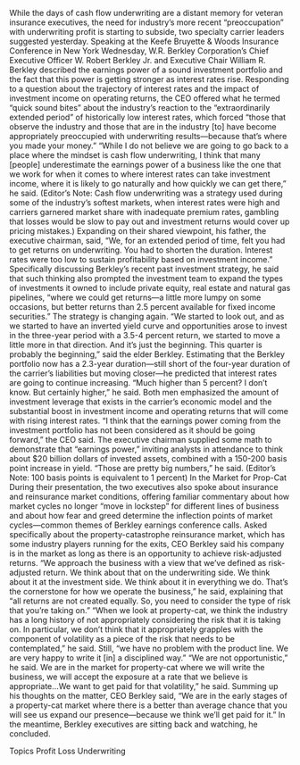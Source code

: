 While the days of cash flow underwriting are a distant memory for veteran insurance executives, the need for industry’s more recent “preoccupation” with underwriting profit is starting to subside, two specialty carrier leaders suggested yesterday.
Speaking at the Keefe Bruyette & Woods Insurance Conference in New York Wednesday, W.R. Berkley Corporation’s Chief Executive Officer W. Robert Berkley Jr. and Executive Chair William R. Berkley described the earnings power of a sound investment portfolio and the fact that this power is getting stronger as interest rates rise.
Responding to a question about the trajectory of interest rates and the impact of investment income on operating returns, the CEO offered what he termed “quick sound bites” about the industry’s reaction to the “extraordinarily extended period” of historically low interest rates, which forced “those that observe the industry and those that are in the industry [to] have become appropriately preoccupied with underwriting results—because that’s where you made your money.”
“While I do not believe we are going to go back to a place where the mindset is cash flow underwriting, I think that many [people] underestimate the earnings power of a business like the one that we work for when it comes to where interest rates can take investment income, where it is likely to go naturally and how quickly we can get there,” he said. (Editor’s Note: Cash flow underwriting was a strategy used during some of the industry’s softest markets, when interest rates were high and carriers garnered market share with inadequate premium rates, gambling that losses would be slow to pay out and investment returns would cover up pricing mistakes.)
Expanding on their shared viewpoint, his father, the executive chairman, said, “We, for an extended period of time, felt you had to get returns on underwriting. You had to shorten the duration. Interest rates were too low to sustain profitability based on investment income.”
Specifically discussing Berkley’s recent past investment strategy, he said that such thinking also prompted the investment team to expand the types of investments it owned to include private equity, real estate and natural gas pipelines, “where we could get returns—a little more lumpy on some occasions, but better returns than 2.5 percent available for fixed income securities.”
The strategy is changing again.
“We started to look out, and as we started to have an inverted yield curve and opportunities arose to invest in the three-year period with a 3.5-4 percent return, we started to move a little more in that direction. And it’s just the beginning. This quarter is probably the beginning,” said the elder Berkley.
Estimating that the Berkley portfolio now has a 2.3-year duration—still short of the four-year duration of the carrier’s liabilities but moving closer—he predicted that interest rates are going to continue increasing. “Much higher than 5 percent? I don’t know. But certainly higher,” he said.
Both men emphasized the amount of investment leverage that exists in the carrier’s economic model and the substantial boost in investment income and operating returns that will come with rising interest rates. “I think that the earnings power coming from the investment portfolio has not been considered as it should be going forward,” the CEO said.
The executive chairman supplied some math to demonstrate that “earnings power,” inviting analysts in attendance to think about $20 billion dollars of invested assets, combined with a 150-200 basis point increase in yield.
“Those are pretty big numbers,” he said. (Editor’s Note: 100 basis points is equivalent to 1 percent)
In the Market for Prop-Cat
During their presentation, the two executives also spoke about insurance and reinsurance market conditions, offering familiar commentary about how market cycles no longer “move in lockstep” for different lines of business and about how fear and greed determine the inflection points of market cycles—common themes of Berkley earnings conference calls. Asked specifically about the property-catastrophe reinsurance market, which has some industry players running for the exits, CEO Berkley said his company is in the market as long as there is an opportunity to achieve risk-adjusted returns.
“We approach the business with a view that we’ve defined as risk-adjusted return. We think about that on the underwriting side. We think about it at the investment side. We think about it in everything we do. That’s the cornerstone for how we operate the business,” he said, explaining that “all returns are not created equally. So, you need to consider the type of risk that you’re taking on.”
“When we look at property-cat, we think the industry has a long history of not appropriately considering the risk that it is taking on. In particular, we don’t think that it appropriately grapples with the component of volatility as a piece of the risk that needs to be contemplated,” he said.
Still, “we have no problem with the product line. We are very happy to write it [in] a disciplined way.”
“We are not opportunistic,” he said. We are in the market for property-cat where we will write the business, we will accept the exposure at a rate that we believe is appropriate…We want to get paid for that volatility,” he said.
Summing up his thoughts on the matter, CEO Berkley said, “We are in the early stages of a property-cat market where there is a better than average chance that you will see us expand our presence—because we think we’ll get paid for it.”
In the meantime, Berkley executives are sitting back and watching, he concluded.

Topics
Profit Loss
Underwriting
